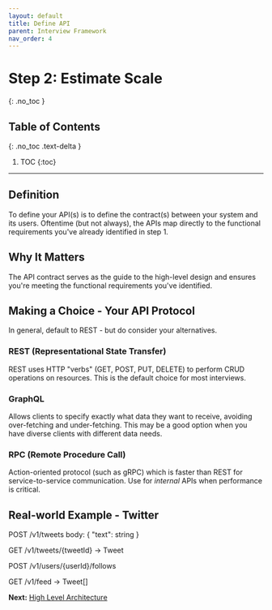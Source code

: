 ```yaml
---
layout: default
title: Define API
parent: Interview Framework
nav_order: 4
---
```


# Step 2: Estimate Scale
{: .no_toc }

## Table of Contents
{: .no_toc .text-delta }

1. TOC
{:toc}

---

## Definition ##

To define your API(s) is to define the contract(s) between your system and its users. Oftentime (but not always), the APIs map directly to the functional requirements you've already identified in step 1.

## Why It Matters ##

The API contract serves as the guide to the high-level design and ensures you're meeting the functional requirements you've identified.

## Making a Choice - Your API Protocol ##
In general, default to REST - but do consider your alternatives.

### REST (Representational State Transfer) ###
REST uses HTTP "verbs" (GET, POST, PUT, DELETE) to perform CRUD operations on resources. This is the default choice for most interviews.

### GraphQL ###
Allows clients to specify exactly what data they want to receive, avoiding over-fetching and under-fetching. This may be a good option when you have diverse clients with different data needs.

### RPC (Remote Procedure Call) ###
Action-oriented protocol (such as gRPC) which is faster than REST for service-to-service communication. Use for *internal* APIs when performance is critical.

## Real-world Example - Twitter ##
POST /v1/tweets
body: {
  "text": string
}

GET /v1/tweets/{tweetId} -> Tweet

POST /v1/users/{userId}/follows

GET /v1/feed -> Tweet[]

**Next:** [High Level Architecture](high-level-architecture.html)